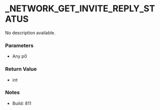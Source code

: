 # _NETWORK_GET_INVITE_REPLY_STATUS

No description available.

### Parameters
* Any p0

### Return Value
* int

### Notes
* Build: 811

